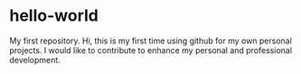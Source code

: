 # hello-world
My first repository.
Hi, this is my first time using github for my own personal projects. I would like to contribute to enhance my personal and professional development. 
